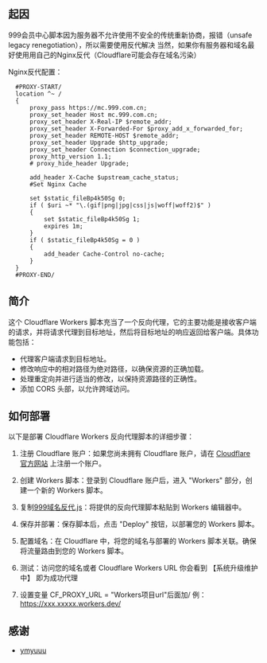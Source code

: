 ## 起因

  999会员中心脚本因为服务器不允许使用不安全的传统重新协商，报错（unsafe legacy renegotiation），所以需要使用反代解决
  当然，如果你有服务器和域名最好使用用自己的Nginx反代（Cloudflare可能会存在域名污染）
  
  Nginx反代配置：
  
  ```
    #PROXY-START/
    location ^~ /
    {
        proxy_pass https://mc.999.com.cn;
        proxy_set_header Host mc.999.com.cn;
        proxy_set_header X-Real-IP $remote_addr;
        proxy_set_header X-Forwarded-For $proxy_add_x_forwarded_for;
        proxy_set_header REMOTE-HOST $remote_addr;
        proxy_set_header Upgrade $http_upgrade;
        proxy_set_header Connection $connection_upgrade;
        proxy_http_version 1.1;
        # proxy_hide_header Upgrade;
    
        add_header X-Cache $upstream_cache_status;
        #Set Nginx Cache
    
        set $static_fileBp4k50Sg 0;
        if ( $uri ~* "\.(gif|png|jpg|css|js|woff|woff2)$" )
        {
            set $static_fileBp4k50Sg 1;
            expires 1m;
        }
        if ( $static_fileBp4k50Sg = 0 )
        {
            add_header Cache-Control no-cache;
        }
    }
    #PROXY-END/
  ```

## 简介

这个 Cloudflare Workers 脚本充当了一个反向代理，它的主要功能是接收客户端的请求，并将请求代理到目标地址，然后将目标地址的响应返回给客户端。具体功能包括：

- 代理客户端请求到目标地址。
- 修改响应中的相对路径为绝对路径，以确保资源的正确加载。
- 处理重定向并进行适当的修改，以保持资源路径的正确性。
- 添加 CORS 头部，以允许跨域访问。

## 如何部署

以下是部署 Cloudflare Workers 反向代理脚本的详细步骤：

1. 注册 Cloudflare 账户：如果您尚未拥有 Cloudflare 账户，请在 [Cloudflare 官方网站](https://www.cloudflare.com/) 上注册一个账户。

2. 创建 Workers 脚本：登录到 Cloudflare 账户后，进入 "Workers" 部分，创建一个新的 Workers 脚本。

3. 复制[999域名反代.js](https://github.com/CHERWING/CHERWIN_SCRIPTS/raw/main/Cloudflare%20Workers%20Proxy/999%E5%9F%9F%E5%90%8D%E5%8F%8D%E4%BB%A3.js)：将提供的反向代理脚本粘贴到 Workers 编辑器中。

4. 保存并部署：保存脚本后，点击 "Deploy" 按钮，以部署您的 Workers 脚本。

5. 配置域名：在 Cloudflare 中，将您的域名与部署的 Workers 脚本关联。确保将流量路由到您的 Workers 脚本。

6. 测试：访问您的域名或者 Cloudflare Workers URL 你会看到 【系统升级维护中】 即为成功代理
   
7. 设置变量 CF_PROXY_URL = "Workers项目url"后面加/ 例：https://xxx.xxxxx.workers.dev/

## 感谢

- [ymyuuu](https://github.com/ymyuuu/Cloudflare-Workers-Proxy)
